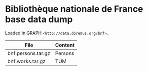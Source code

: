 # Bibliothèque nationale de France base data dump

Loaded in GRAPH `<http://data.doremus.org/bnf>`.

| File               | Content     |
|--------------------|-------------|
| bnf.persons.tar.gz | Persons     |
| bnf.works.tar.gz   | TUM         |